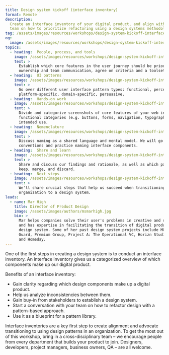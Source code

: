```yaml
---
title: Design system kickoff (interface inventory)
format: Remote
description:
  Create an interface inventory of your digital product, and align with your
  team on how to prioritize refactoring using a design systems methodology.
tag: /assets/images/resources/workshops/design-system-kickoff-interface-inventory/scissors.svg
og:
  image: /assets/images/resources/workshops/design-system-kickoff-interface-inventory/og-image.png
topics:
  - heading:  People, process, and tools
    image: /assets/images/resources/workshops/design-system-kickoff-interface-inventory/compass.svg
    text: >
      Establish which core features in the user journey should be prioritized, clarify
      ownership and team communication, agree on criteria and a toolset.
  - heading:  UI patterns
    image: /assets/images/resources/workshops/design-system-kickoff-interface-inventory/map.svg
    text: >
      Go over different user interface pattern types: functional, perceptual,
      platform-specific, domain-specific, persuasive.
  - heading:  Hands-on work
    image: /assets/images/resources/workshops/design-system-kickoff-interface-inventory/scissors.svg
    text: >
      Divide and categorize screenshots of core features of your web interface by
      functional categories (e.g. buttons, forms, navigation, typography, lists) and
      intended use.
  - heading:  Nomenclature
    image: /assets/images/resources/workshops/design-system-kickoff-interface-inventory/tag.svg
    text: >
      Discuss naming as a shared language and mental model. We will go over naming
      conventions and practice naming interface components.
  - heading:  Share and learn
    image: /assets/images/resources/workshops/design-system-kickoff-interface-inventory/coffee.svg
    text: >
      Share and discuss our findings and rationale, as well as which patterns we would
      keep, merge, and discard.
  - heading:  Next steps
    image: /assets/images/resources/workshops/design-system-kickoff-interface-inventory/check.svg
    text: >
      We'll share crucial steps that help us succeed when transitioning an
      organization to a design system.
leads:
  - name: Mar High
    title: Director of Product Design
    image: /assets/images/authors/msmarhigh.jpg
    bio: >
      Mar helps companies solve their user's problems in creative and scalable ways
      and has expertise in facilitating the transition of digital products into a
      design system. Some of her past design system projects include MOVU, Search
      Guard, Premium Group, Project A: The Operational VC, Horizn Studios, kfzteile24,
      and Homeday.
---
```


One of the first steps in creating a design system is to conduct an interface
inventory. An interface inventory gives us a categorized overview of which
components make up our digital product.

Benefits of an interface inventory:

- Gain clarity regarding which design components make up a digital product.
- Help us analyze inconsistencies between them.
- Gain buy-in from stakeholders to establish a design system.
- Start a conversation with your team on how to refactor design with a
  pattern-based approach.
- Use it as a blueprint for a pattern library.

<!--break-->

Interface inventories are a key first step to create alignment and advocate
transitioning to using design patterns in an organization. To get the most out
of this workshop, bring in a cross-disciplinary team – we encourage people from
every department that builds your product to join. Designers, developers,
project managers, business owners, QA – are all welcome.
